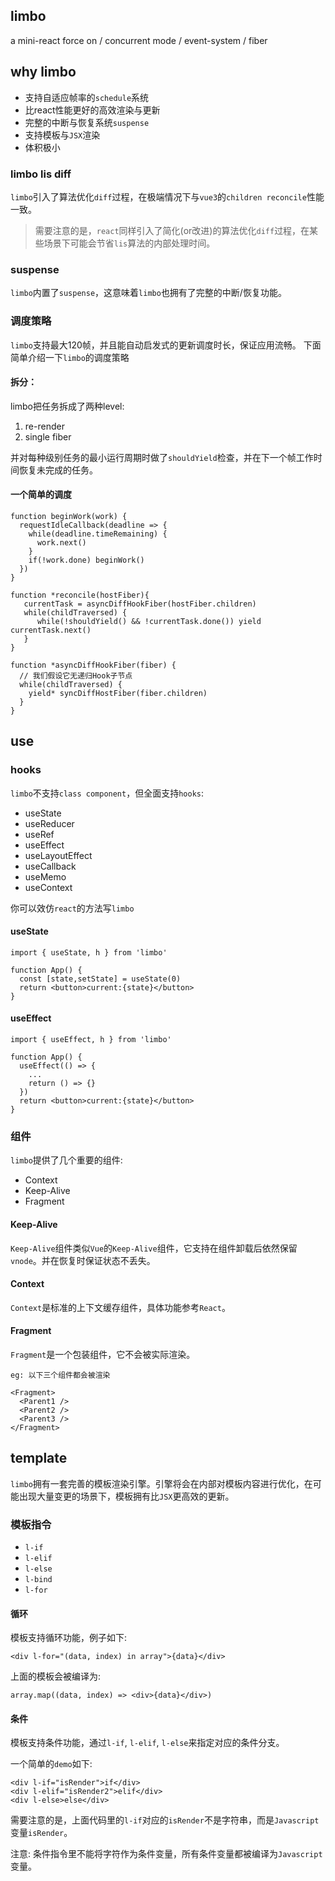 ## limbo 

a mini-react force on / concurrent mode / event-system / fiber

## why limbo
+ 支持自适应帧率的`schedule`系统
+ 比react性能更好的高效渲染与更新
+ 完整的中断与恢复系统`suspense`
+ 支持模板与`JSX`渲染
+ 体积极小

### limbo lis diff
`limbo`引入了算法优化`diff`过程，在极端情况下与`vue3`的`children reconcile`性能一致。

> 需要注意的是，`react`同样引入了简化(or改进)的算法优化`diff`过程，在某些场景下可能会节省`lis`算法的内部处理时间。

### suspense
`limbo`内置了`suspense`，这意味着`limbo`也拥有了完整的中断/恢复功能。

### 调度策略
`limbo`支持最大120帧，并且能自动启发式的更新调度时长，保证应用流畅。
下面简单介绍一下`limbo`的调度策略

#### 拆分：

limbo把任务拆成了两种level:

1. re-render 
2. single fiber

并对每种级别任务的最小运行周期时做了`shouldYield`检查，并在下一个帧工作时间恢复未完成的任务。

#### 一个简单的调度
```
function beginWork(work) {
  requestIdleCallback(deadline => {
    while(deadline.timeRemaining) {
      work.next()
    }
    if(!work.done) beginWork()
  })
}

function *reconcile(hostFiber){
   currentTask = asyncDiffHookFiber(hostFiber.children)
   while(childTraversed) {
      while(!shouldYield() && !currentTask.done()) yield currentTask.next()
   }
}

function *asyncDiffHookFiber(fiber) {
  // 我们假设它无递归Hook子节点
  while(childTraversed) {
    yield* syncDiffHostFiber(fiber.children)
  }
}
```
## use
### hooks
`limbo`不支持`class component`，但全面支持`hooks`:
+ useState
+ useReducer
+ useRef
+ useEffect
+ useLayoutEffect
+ useCallback
+ useMemo
+ useContext

你可以效仿`react`的方法写`limbo`
#### useState
```
import { useState, h } from 'limbo'

function App() {
  const [state,setState] = useState(0)
  return <button>current:{state}</button>
}
```

#### useEffect
```
import { useEffect, h } from 'limbo'

function App() {
  useEffect(() => {
    ...
    return () => {}
  }) 
  return <button>current:{state}</button>
}
```

### 组件
`limbo`提供了几个重要的组件:
+ Context
+ Keep-Alive
+ Fragment

#### Keep-Alive
`Keep-Alive`组件类似`Vue`的`Keep-Alive`组件，它支持在组件卸载后依然保留`vnode`。并在恢复时保证状态不丢失。

#### Context
`Context`是标准的上下文缓存组件，具体功能参考`React`。

#### Fragment
`Fragment`是一个包装组件，它不会被实际渲染。
```
eg: 以下三个组件都会被渲染

<Fragment>
  <Parent1 />
  <Parent2 />
  <Parent3 />
</Fragment>
```

## template
`limbo`拥有一套完善的模板渲染引擎。引擎将会在内部对模板内容进行优化，在可能出现大量变更的场景下，模板拥有比`JSX`更高效的更新。

### 模板指令
+ `l-if`
+ `l-elif`
+ `l-else`
+ `l-bind`
+ `l-for`

#### 循环
模板支持循环功能，例子如下:
```
<div l-for="(data, index) in array">{data}</div>
```
上面的模板会被编译为:
```
array.map((data, index) => <div>{data}</div>)
```

#### 条件
模板支持条件功能，通过`l-if`, `l-elif`, `l-else`来指定对应的条件分支。

一个简单的`demo`如下:
```
<div l-if="isRender">if</div>
<div l-elif="isRender2">elif</div>
<div l-else>else</div>
```

需要注意的是，上面代码里的`l-if`对应的`isRender`不是字符串，而是`Javascript`变量`isRender`。

注意: 条件指令里不能将字符作为条件变量，所有条件变量都被编译为`Javascript`变量。





